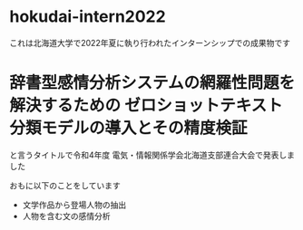 # hokudai-intern2022
これは北海道大学で2022年夏に執り行われたインターンシップでの成果物です
# 辞書型感情分析システムの網羅性問題を解決するための ゼロショットテキスト分類モデルの導入とその精度検証
と言うタイトルで令和4年度 電気・情報関係学会北海道支部連合大会で発表しました

おもに以下のことをしています
* 文学作品から登場人物の抽出
* 人物を含む文の感情分析
